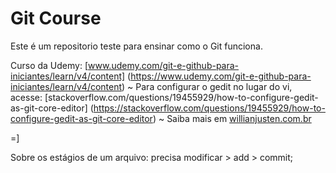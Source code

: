 # Git Course 

Este é um repositorio teste para ensinar como o Git funciona.

Curso da Udemy: [www.udemy.com/git-e-github-para-iniciantes/learn/v4/content] (https://www.udemy.com/git-e-github-para-iniciantes/learn/v4/content)
~
Para configurar o gedit no lugar do vi, acesse: [stackoverflow.com/questions/19455929/how-to-configure-gedit-as-git-core-editor] (https://stackoverflow.com/questions/19455929/how-to-configure-gedit-as-git-core-editor)
~
Saiba mais em [willianjusten.com.br](http://willianjusten.com.br)
 
=]

Sobre os estágios de um arquivo: precisa modificar > add > commit;

